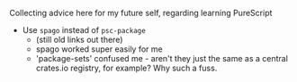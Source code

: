 Collecting advice here for my future self, regarding learning PureScript

- Use `spago` instead of `psc-package`
  - (still old links out there)
  - spago worked super easily for me
  - 'package-sets' confused me - aren't they just the same as a central crates.io registry, for example? Why such a fuss.

